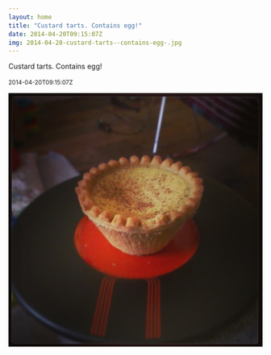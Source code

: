 ```yaml
---
layout: home
title: "Custard tarts. Contains egg!"
date: 2014-04-20T09:15:07Z
img: 2014-04-20-custard-tarts--contains-egg-.jpg
---
```


Custard tarts. Contains egg!

<small>2014-04-20T09:15:07Z</small>

![Custard tarts. Contains egg!](2014-04-20-custard-tarts--contains-egg-.jpg)

